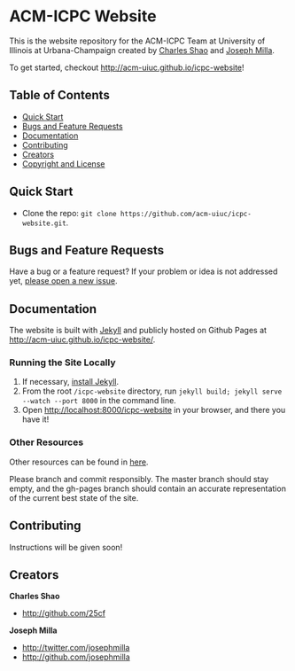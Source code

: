 # ACM-ICPC Website
This is the website repository for the ACM-ICPC Team at University of Illinois at Urbana-Champaign created by [Charles Shao](http://web.engr.illinois.edu/~cshao4) and [Joseph Milla](http://www.josephmilla.com).

To get started, checkout <http://acm-uiuc.github.io/icpc-website>!

## Table of Contents
- [Quick Start](#quick-start)
- [Bugs and Feature Requests](#bugs-and-feature-requests)
- [Documentation](#documentation)
- [Contributing](#contributing)
- [Creators](#creators)
- [Copyright and License](#copyright-and-license)

## Quick Start
- Clone the repo: `git clone https://github.com/acm-uiuc/icpc-website.git`.

## Bugs and Feature Requests
Have a bug or a feature request? If your problem or idea is not addressed yet, [please open a new issue](https://github.com/acm-uiuc/icpc-website/issues/new).

## Documentation
The website is built with [Jekyll](http://jekyllrb.com) and publicly hosted on Github Pages at <http://acm-uiuc.github.io/icpc-website/>.

### Running the Site Locally
1. If necessary, [install Jekyll](http://jekyllrb.com/docs/installation).
1. From the root `/icpc-website` directory, run `jekyll build; jekyll serve --watch --port 8000` in the command line.
1. Open <http://localhost:8000/icpc-website> in your browser, and there you have it!

### Other Resources
Other resources can be found in [here](https://docs.google.com/presentation/d/1S6Cn7opfmwvdXv_hj0epf-f2VVPMVOSjQPr48xtk6Oc/edit#slide=id.g334dc67db_00).

Please branch and commit responsibly. The master branch should stay empty, and the gh-pages branch should contain an accurate representation of the current best state of the site.

## Contributing
Instructions will be given soon!

## Creators
**Charles Shao**

- <http://github.com/25cf>

**Joseph Milla**

- <http://twitter.com/josephmilla>
- <http://github.com/josephmilla>
